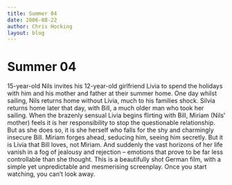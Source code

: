 ```yaml
---
title: Summer 04
date: 2006-08-22
author: Chris Hocking
layout: blog
---
```

# Summer 04

15-year-old Nils invites his 12-year-old girlfriend Livia to spend the holidays with him and his mother and father at their summer home. One day whilst sailing, Nils returns home without Livia, much to his families shock. Silvia returns home later that day, with Bill, a much older man who took her sailing. When the brazenly sensual Livia begins flirting with Bill, Miriam (Nils’ mother) feels it is her responsibility to stop the questionable relationship. But as she does so, it is she herself who falls for the shy and charmingly insecure Bill. Miriam forges ahead, seducing him, seeing him secretly. But it is Livia that Bill loves, not Miriam. And suddenly the vast horizons of her life vanish in a fog of jealousy and rejection – emotions that prove to be far less controllable than she thought. This is a beautifully shot German film, with a simple yet unpredictable and mesmerising screenplay. Once you start watching, you can’t look away.